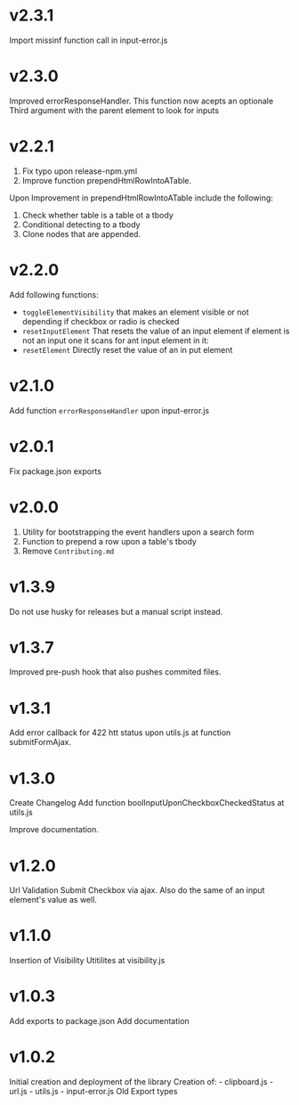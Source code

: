 # v2.3.1
Import missinf function call in input-error.js

# v2.3.0
Improved errorResponseHandler. This function now acepts an optionale Third argument with the parent element to look for inputs

# v2.2.1
1. Fix typo upon release-npm.yml
2. Improve function prependHtmlRowIntoATable. 

Upon Improvement in prependHtmlRowIntoATable include the following:

1. Check whether table is a table ot a tbody
2. Conditional detecting to a tbody
3. Clone nodes that are appended.

# v2.2.0
Add following functions:

* `toggleElementVisibility` that makes an element visible or not depending if checkbox or radio is checked
* `resetInputElement` That resets the value of an input element if element is not an input one it scans for ant input element in it:
* `resetElement` Directly reset the value of an in put element

# v2.1.0
Add function `errorResponseHandler` upon input-error.js

# v2.0.1
Fix package.json exports 

# v2.0.0
1. Utility for bootstrapping the event handlers upon a search form
2. Function to prepend a row upon a table's tbody
3. Remove `Contributing.md`

# v1.3.9
Do not use husky for releases but a manual script instead.

# v1.3.7
Improved pre-push hook that also pushes commited files.

# v1.3.1
Add error callback for 422 htt status upon utils.js at function  submitFormAjax.

# v1.3.0
Create Changelog
Add function boolInputUponCheckboxCheckedStatus at utils.js

Improve documentation.

# v1.2.0
Url Validation
Submit Checkbox via ajax. Also do the same of an input element's value as well.

# v1.1.0
Insertion of Visibility Utitilites at visibility.js

# v1.0.3
Add exports to package.json
Add documentation

# v1.0.2
Initial creation and deployment of the library
Creation of:
    - clipboard.js
    - url.js
    - utils.js
    - input-error.js
Old Export types
